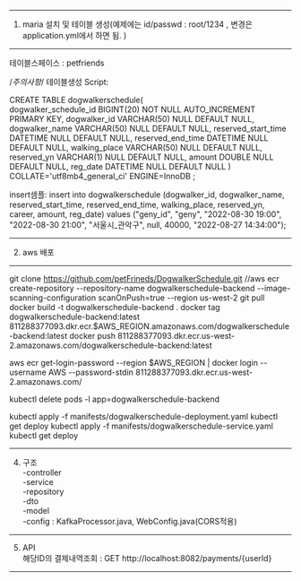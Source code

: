 ---------------------------------------------------
1. maria 설치 및 테이블 생성(예제에는 id/passwd : root/1234 , 변경은 application.yml에서 하면 됨. )
---------------------------------------------------
테이블스페이스 : petfriends


/*주의사항*/
테이블생성 Script: 

CREATE TABLE  dogwalkerschedule(   
    dogwalker_schedule_id BIGINT(20) NOT NULL AUTO_INCREMENT PRIMARY KEY, 
    dogwalker_id VARCHAR(50) NULL DEFAULT NULL,
    dogwalker_name VARCHAR(50) NULL DEFAULT NULL,
    reserved_start_time DATETIME NULL DEFAULT NULL,
    reserved_end_time DATETIME NULL DEFAULT NULL,
    walking_place VARCHAR(50) NULL DEFAULT NULL,
    reserved_yn VARCHAR(1) NULL DEFAULT NULL,
    amount DOUBLE NULL DEFAULT NULL,
    reg_date DATETIME NULL DEFAULT NULL
 ) COLLATE='utf8mb4_general_ci' ENGINE=InnoDB ;  

insert샘플: 
insert into dogwalkerschedule (dogwalker_id, dogwalker_name, reserved_start_time, reserved_end_time, walking_place, reserved_yn, career, amount, reg_date) 
values ("geny_id", "geny", "2022-08-30 19:00", "2022-08-30 21:00", "서울시_관악구", null, 40000, "2022-08-27 14:34:00");

---------------------------------------------------  
2. aws 배포 
---------------------------------------------------  
git clone https://github.com/petFrineds/DogwalkerSchedule.git 
//aws ecr create-repository --repository-name dogwalkerschedule-backend --image-scanning-configuration scanOnPush=true --region us-west-2
git pull
docker build -t dogwalkerschedule-backend .
docker tag dogwalkerschedule-backend:latest 811288377093.dkr.ecr.$AWS_REGION.amazonaws.com/dogwalkerschedule-backend:latest
docker push 811288377093.dkr.ecr.us-west-2.amazonaws.com/dogwalkerschedule-backend:latest

aws ecr get-login-password --region $AWS_REGION | docker login --username AWS --password-stdin 811288377093.dkr.ecr.us-west-2.amazonaws.com/

kubectl delete pods -l app=dogwalkerschedule-backend

kubectl apply -f manifests/dogwalkerschedule-deployment.yaml
kubectl get deploy
kubectl apply -f manifests/dogwalkerschedule-service.yaml
kubectl get deploy

--------------------------------------------------  
4. 구조  
   -controller  
   -service  
   -repository  
   -dto  
   -model  
   -config : KafkaProcessor.java, WebConfig.java(CORS적용)  
--------------------------------------------------  
5. API  
   해당ID의 결제내역조회 : GET http://localhost:8082/payments/{userId}   
--------------------------------------------------  
